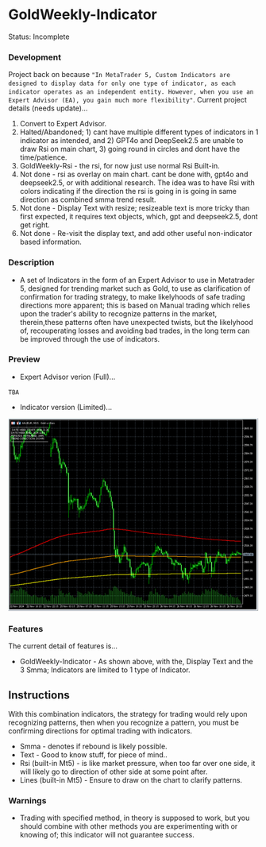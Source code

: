 # GoldWeekly-Indicator
Status: Incomplete

### Development
Project back on because `"In MetaTrader 5, Custom Indicators are designed to display data for only one type of indicator, as each indicator operates as an independent entity. However, when you use an Expert Advisor (EA), you gain much more flexibility"`. Current project details (needs update)...
1. Convert to Expert Advisor.
2. Halted/Abandoned; 1) cant have multiple different types of indicators in 1 indicator as intended, and 2) GPT4o and DeepSeek2.5 are unable to draw Rsi on main chart, 3) going round in circles and dont have the time/patience.
3. GoldWeekly-Rsi - the rsi, for now just use normal Rsi Built-in.
4. Not done - rsi as overlay on main chart. cant be done with, gpt4o and deepseek2.5, or with additional research. The idea was to have Rsi with colors indicating if the direction the rsi is going in is going in same direction as combined smma trend result.
5. Not done - Display Text with resize; resizeable text is more tricky than first expected, it requires text objects, which, gpt and deepseek2.5, dont get right. 
6. Not done - Re-visit the display text, and add other useful non-indicator based information.

### Description
- A set of Indicators in the form of an Expert Advisor to use in Metatrader 5, designed for trending market such as Gold, to use as clarification of confirmation for trading strategy, to make likelyhoods of safe trading directions more apparent; this is based on Manual trading which relies upon the trader's ability to recognize patterns in the market, therein,these patterns often have unexpected twists, but the likelyhood of, recouperating losses and avoiding bad trades, in the long term can be improved through the use of indicators.

### Preview
- Expert Advisor verion (Full)...
```
TBA
```
- Indicator version (Limited)...

![indicator preview](media/preview.png)

### Features
The current detail of features is... 
- GoldWeekly-Indicator - As shown above, with the, Display Text and the 3 Smma; Indicators are limited to 1 type of Indicator. 

## Instructions
With this combination indicators, the strategy for trading would rely upon recognizing patterns, then when you recognize a pattern, you must be confirming directions for optimal trading with indicators. 
- Smma - denotes if rebound is likely possible.
- Text - Good to know stuff, for piece of mind..
- Rsi (built-in Mt5) - is like market pressure, when too far over one side, it will likely go to direction of other side at some point after.
- Lines (built-in Mt5) - Ensure to draw on the chart to clarify patterns.

### Warnings
- Trading with specified method, in theory is supposed to work, but you should combine with other methods you are experimenting with or knowing of; this indicator will not guarantee success.
